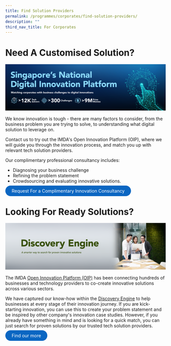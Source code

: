 ```yaml
---
title: Find Solution Providers
permalink: /programmes/corporates/find-solution-providers/
description: ""
third_nav_title: For Corporates
---
```

# Need A Customised Solution? 

![Open Innovation Platform - Singapore's National Digital Innovation Platform](/images/Programmes/OIP_Hero_banner.jpg)

We know innovation is tough - there are many factors to consider, from the business problem you are trying to solve, to understanding what digital solution to leverage on. 

Contact us to try out the IMDA's Open Innovation Platform (OIP), where we will guide you through the innovation process, and match you up with relevant tech solution providers. 

Our complimentary professional consultancy includes:
* Diagnosing your business challenge 
* Refining the problem statement
* Crowdsourcing and evaluating innovative solutions. 

<a href="https://go.gov.sg/oipform" target="_blank" style="background-color: #0A66C2; color: white; text-decoration: none; border-radius: 100px; padding-left: 20px; padding-right: 20px; padding-top:8px; padding-bottom:8px">Request For a Complimentary Innovation Consultancy</a>


# Looking For Ready Solutions? 
![Open Innovation Platform - Discovery Engine](/images/Programmes/IMDA_OIP_Discovery_Engine_Hero_Banner.png)

The IMDA [Open Innovation Platform (OIP)](https://www.openinnovation.sg/imda) has been connecting hundreds of businesses and technology providers to co-create innovative solutions across various sectors.

We have captured our know-how within the [Discovery Engine](https://www.openinnovation.sg/find-solution) to help businesses at every stage of their innovation journey. If you are kick-starting innovation, you can use this to create your problem statement and be inspired by other company's innovation case studies. However, if you already have something in mind and is looking for a quick match, you can just search for proven solutions by our trusted tech solution providers. 

<a href="https://www.openinnovation.sg/find-solution" target="_blank" style="background-color: #0A66C2; color: white; text-decoration: none; border-radius: 100px; padding-left: 20px; padding-right: 20px; padding-top:8px; padding-bottom:8px">Find our more</a>